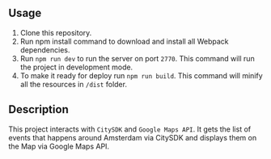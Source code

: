 ## Usage

1. Clone this repository.
2. Run npm install command to download and install all Webpack dependencies.
3. Run `npm run dev` to run the server on port `2770`. This command will run the project in development mode.
4. To make it ready for deploy run `npm run build`. This command will minify all the resources in `/dist` folder.

## Description
This project interacts with `CitySDK` and `Google Maps API`. It gets the list of events that happens around Amsterdam via CitySDK and displays them on the Map via Google Maps API.
